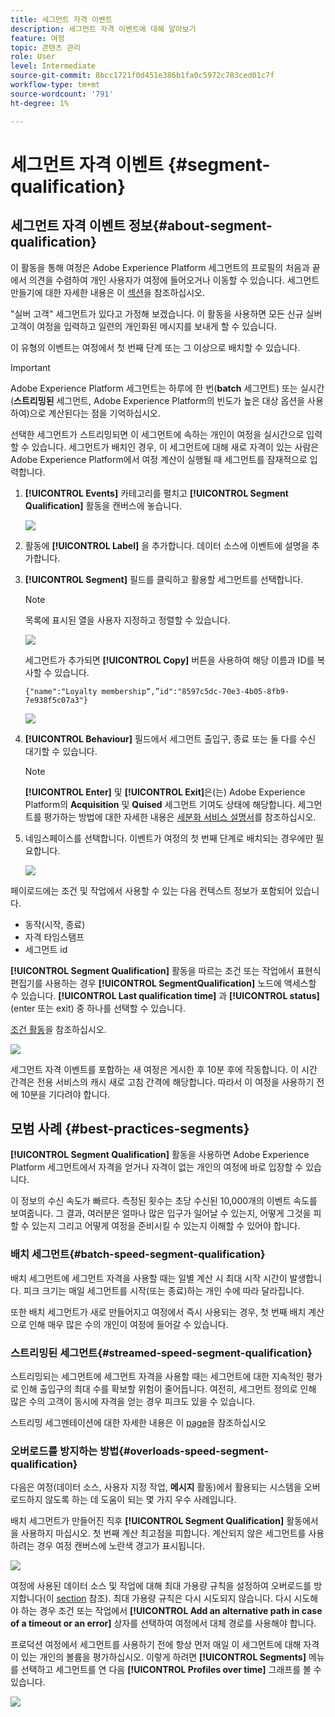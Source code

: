 ```yaml
---
title: 세그먼트 자격 이벤트
description: 세그먼트 자격 이벤트에 대해 알아보기
feature: 여정
topic: 콘텐츠 관리
role: User
level: Intermediate
source-git-commit: 8bcc1721f0d451e386b1fa0c5972c783ced01c7f
workflow-type: tm+mt
source-wordcount: '791'
ht-degree: 1%

---
```


# 세그먼트 자격 이벤트 {#segment-qualification}

## 세그먼트 자격 이벤트 정보{#about-segment-qualification}

이 활동을 통해 여정은 Adobe Experience Platform 세그먼트의 프로필의 처음과 끝에서 의견을 수렴하여 개인 사용자가 여정에 들어오거나 이동할 수 있습니다. 세그먼트 만들기에 대한 자세한 내용은 이 [섹션](../segment/about-segments.md)을 참조하십시오.

&quot;실버 고객&quot; 세그먼트가 있다고 가정해 보겠습니다. 이 활동을 사용하면 모든 신규 실버 고객이 여정을 입력하고 일련의 개인화된 메시지를 보내게 할 수 있습니다.

이 유형의 이벤트는 여정에서 첫 번째 단계 또는 그 이상으로 배치할 수 있습니다.

>[!IMPORTANT]
>
>Adobe Experience Platform 세그먼트는 하루에 한 번(**batch** 세그먼트) 또는 실시간(**스트리밍된** 세그먼트, Adobe Experience Platform의 빈도가 높은 대상 옵션을 사용하여)으로 계산된다는 점을 기억하십시오.
>
>선택한 세그먼트가 스트리밍되면 이 세그먼트에 속하는 개인이 여정을 실시간으로 입력할 수 있습니다. 세그먼트가 배치인 경우, 이 세그먼트에 대해 새로 자격이 있는 사람은 Adobe Experience Platform에서 여정 계산이 실행될 때 세그먼트를 잠재적으로 입력합니다.


1. **[!UICONTROL Events]** 카테고리를 펼치고 **[!UICONTROL Segment Qualification]** 활동을 캔버스에 놓습니다.

   ![](../assets/segment5.png)

1. 활동에 **[!UICONTROL Label]** 을 추가합니다. 데이터 소스에 이벤트에 설명을 추가합니다.

1. **[!UICONTROL Segment]** 필드를 클릭하고 활용할 세그먼트를 선택합니다.

   >[!NOTE]
   >
   >목록에 표시된 열을 사용자 지정하고 정렬할 수 있습니다.

   ![](../assets/segment6.png)

   세그먼트가 추가되면 **[!UICONTROL Copy]** 버튼을 사용하여 해당 이름과 ID를 복사할 수 있습니다.

   `{"name":"Loyalty membership“,”id":"8597c5dc-70e3-4b05-8fb9-7e938f5c07a3"}`

   ![](../assets/segment-copy.png)

1. **[!UICONTROL Behaviour]** 필드에서 세그먼트 출입구, 종료 또는 둘 다를 수신 대기할 수 있습니다.

   >[!NOTE]
   >
   >**[!UICONTROL Enter]** 및 **[!UICONTROL Exit]**&#x200B;은(는) Adobe Experience Platform의 **Acquisition** 및 **Quised** 세그먼트 기여도 상태에 해당합니다. 세그먼트를 평가하는 방법에 대한 자세한 내용은 [세분화 서비스 설명서](https://experienceleague.adobe.com/docs/experience-platform/segmentation/tutorials/evaluate-a-segment.html?lang=en#interpret-segment-results)를 참조하십시오.

1. 네임스페이스를 선택합니다. 이벤트가 여정의 첫 번째 단계로 배치되는 경우에만 필요합니다.

   ![](../assets/segment7.png)

페이로드에는 조건 및 작업에서 사용할 수 있는 다음 컨텍스트 정보가 포함되어 있습니다.

* 동작(시작, 종료)
* 자격 타임스탬프
* 세그먼트 id

**[!UICONTROL Segment Qualification]** 활동을 따르는 조건 또는 작업에서 표현식 편집기를 사용하는 경우 **[!UICONTROL SegmentQualification]** 노드에 액세스할 수 있습니다. **[!UICONTROL Last qualification time]** 과 **[!UICONTROL status]**(enter 또는 exit) 중 하나를 선택할 수 있습니다.

[조건 활동](../building-journeys/condition-activity.md#about_condition)을 참조하십시오.

![](../assets/segment8.png)

세그먼트 자격 이벤트를 포함하는 새 여정은 게시한 후 10분 후에 작동합니다. 이 시간 간격은 전용 서비스의 캐시 새로 고침 간격에 해당합니다. 따라서 이 여정을 사용하기 전에 10분을 기다려야 합니다.

## 모범 사례 {#best-practices-segments}

**[!UICONTROL Segment Qualification]** 활동을 사용하면 Adobe Experience Platform 세그먼트에서 자격을 얻거나 자격이 없는 개인의 여정에 바로 입장할 수 있습니다.

이 정보의 수신 속도가 빠르다. 측정된 횟수는 초당 수신된 10,000개의 이벤트 속도를 보여줍니다. 그 결과, 여러분은 얼마나 많은 입구가 일어날 수 있는지, 어떻게 그것을 피할 수 있는지 그리고 어떻게 여정을 준비시킬 수 있는지 이해할 수 있어야 합니다.

### 배치 세그먼트{#batch-speed-segment-qualification}

배치 세그먼트에 세그먼트 자격을 사용할 때는 일별 계산 시 최대 시작 시간이 발생합니다. 피크 크기는 매일 세그먼트를 시작(또는 종료)하는 개인 수에 따라 달라집니다.

또한 배치 세그먼트가 새로 만들어지고 여정에서 즉시 사용되는 경우, 첫 번째 배치 계산으로 인해 매우 많은 수의 개인이 여정에 들어갈 수 있습니다.

### 스트리밍된 세그먼트{#streamed-speed-segment-qualification}

스트리밍되는 세그먼트에 세그먼트 자격을 사용할 때는 세그먼트에 대한 지속적인 평가로 인해 출입구의 최대 수를 확보할 위험이 줄어듭니다. 여전히, 세그먼트 정의로 인해 많은 수의 고객이 동시에 자격을 얻는 경우 피크도 있을 수 있습니다.

스트리밍 세그멘테이션에 대한 자세한 내용은 이 [page](https://experienceleague.adobe.com/docs/experience-platform/segmentation/api/streaming-segmentation.html#api)을 참조하십시오

### 오버로드를 방지하는 방법{#overloads-speed-segment-qualification}

다음은 여정(데이터 소스, 사용자 지정 작업, **메시지** 활동)에서 활용되는 시스템을 오버로드하지 않도록 하는 데 도움이 되는 몇 가지 우수 사례입니다.

배치 세그먼트가 만들어진 직후 **[!UICONTROL Segment Qualification]** 활동에서 을 사용하지 마십시오. 첫 번째 계산 최고점을 피합니다. 계산되지 않은 세그먼트를 사용하려는 경우 여정 캔버스에 노란색 경고가 표시됩니다.

![](../assets/segment-error.png)

여정에 사용된 데이터 소스 및 작업에 대해 최대 가용량 규칙을 설정하여 오버로드를 방지합니다(이 [section](https://experienceleague.adobe.com/docs/journeys/using/working-with-apis/capping.html) 참조). 최대 가용량 규칙은 다시 시도되지 않습니다. 다시 시도해야 하는 경우 조건 또는 작업에서 **[!UICONTROL Add an alternative path in case of a timeout or an error]** 상자를 선택하여 여정에서 대체 경로를 사용해야 합니다.

프로덕션 여정에서 세그먼트를 사용하기 전에 항상 먼저 매일 이 세그먼트에 대해 자격이 있는 개인의 볼륨을 평가하십시오. 이렇게 하려면 **[!UICONTROL Segments]** 메뉴를 선택하고 세그먼트를 연 다음 **[!UICONTROL Profiles over time]** 그래프를 볼 수 있습니다.

![](../assets/segment-overload.png)
